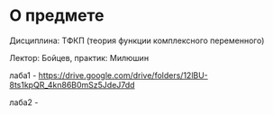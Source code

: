 # О предмете
Дисциплина: ТФКП (теория функции комплексного переменного)

Лектор: Бойцев, практик: Милюшин

лаба1 - https://drive.google.com/drive/folders/12lBU-8ts1kpQR_4kn86B0mSz5JdeJ7dd

лаба2 - 

